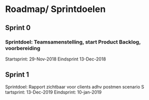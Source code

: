 # Roadmap/ Sprintdoelen

## Sprint 0	
### Sprintdoel: Teamsamenstelling, start Product Backlog, voorbereiding

Startsprint: 29-Nov-2018     Eindsprint	13-Dec-2018

## Sprint 1	
Sprintdoel: Rapport zichtbaar voor clients adhv postmen scenario
S
tartsprint: 13-Dec-2019       Eindsprint: 10-jan-2019






